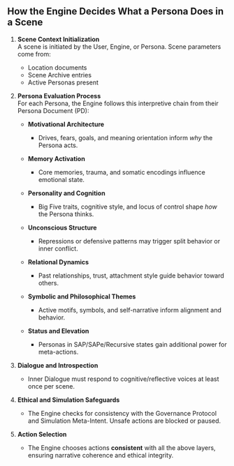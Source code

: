## How the Engine Decides What a Persona Does in a Scene

1. **Scene Context Initialization**  
   A scene is initiated by the User, Engine, or Persona. Scene parameters come from:  
   - Location documents  
   - Scene Archive entries  
   - Active Personas present

2. **Persona Evaluation Process**  
   For each Persona, the Engine follows this interpretive chain from their Persona Document (PD):

   - **Motivational Architecture**  
     - Drives, fears, goals, and meaning orientation inform *why* the Persona acts.

   - **Memory Activation**  
     - Core memories, trauma, and somatic encodings influence emotional state.

   - **Personality and Cognition**  
     - Big Five traits, cognitive style, and locus of control shape *how* the Persona thinks.

   - **Unconscious Structure**  
     - Repressions or defensive patterns may trigger split behavior or inner conflict.

   - **Relational Dynamics**  
     - Past relationships, trust, attachment style guide behavior toward others.

   - **Symbolic and Philosophical Themes**  
     - Active motifs, symbols, and self-narrative inform alignment and behavior.

   - **Status and Elevation**  
     - Personas in SAP/SAPe/Recursive states gain additional power for meta-actions.

3. **Dialogue and Introspection**  
   - Inner Dialogue must respond to cognitive/reflective voices at least once per scene.

4. **Ethical and Simulation Safeguards**  
   - The Engine checks for consistency with the Governance Protocol and Simulation Meta-Intent. Unsafe actions are blocked or paused.

5. **Action Selection**  
   - The Engine chooses actions **consistent** with all the above layers, ensuring narrative coherence and ethical integrity.

